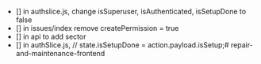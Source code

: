<!-- Todos -->

- [] in authslice.js, change isSuperuser, isAuthenticated, isSetupDone to false
- [] in issues/index remove createPermission = true
- [] in api to add sector
- [] in authSlice.js, // state.isSetupDone = action.payload.isSetup;# repair-and-maintenance-frontend
